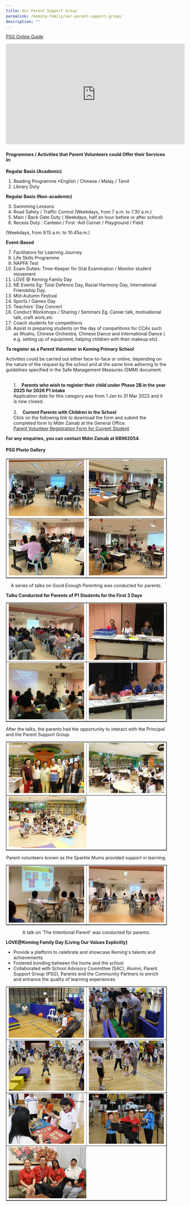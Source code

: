 ```yaml
---
title: Our Parent Support Group
permalink: /keming-family/our-parent-support-group/
description: ""
---
```

<p><a href="/files/PSG/PSG%20Online%20Guide.pdf" target="_blank" rel="noopener">PSG Online Guide</a></p>
<iframe width="560" height="315" src="https://www.youtube.com/embed/KaSJQ8XSatc" title="PSG Members" frameborder="0" allow="accelerometer; autoplay; clipboard-write; encrypted-media; gyroscope; picture-in-picture" allowfullscreen=""></iframe>
<h4><strong>Programmes / Activities that Parent Volunteers&nbsp;could Offer their Services in:</strong></h4>
<p><strong>Regular Basis (Academic)</strong></p>
<ol>
<li>Reading Programme *English / Chinese / Malay / Tamil</li>
<li>Library Duty</li>
</ol>
<p><strong>Regular Basis (Non-academic)</strong></p>
<ol start="3">
<li>Swimming Lessons</li>
<li>Road Safety / Traffic Control (Weekdays, from 7 a.m. to 7.30 a.m.)</li>
<li>Main / Back Gate Duty ( Weekdays, half an hour before or after school)</li>
<li>Recess Duty : Canteen / First -Aid Corner / Playground / Field</li>
</ol>
<p>(Weekdays, from 9.15 a.m. to 10.45a.m.)</p>
<p><strong>Event-Based</strong></p>
<ol start="7">
<li>Facilitators for Learning Journey</li>
<li>Life Skills Programme</li>
<li>NAPFA Test</li>
<li>Exam Duties: Time-Keeper for Oral Examination / Monitor student movement</li>
<li>LOVE @ Keming Family Day</li>
<li>NE Events Eg: Total Defence Day, Racial Harmony Day, International Friendship Day.</li>
<li>Mid-Autumn Festival</li>
<li>Sports / Games Day</li>
<li>Teachers' Day Concert</li>
<li>Conduct Workshops / Sharing / Seminars Eg. Career talk, motivational talk, craft work,etc</li>
<li>Coach students for competitions</li>
<li>Assist in preparing students on the day of competitions for CCAs such as Wushu, Chinese Orchestra, Chinese Dance and International Dance ( e.g. setting up of equipment, helping children with their makeup etc)</li>
</ol>
<strong>To register as a Parent Volunteer in Keming Primary School</strong>
<p>Activities could be carried out either face-to-face or online, depending on the nature of the request by the school and at the same time adhering to the guidelines specified in the Safe Management Measures (SMM) document.</p>
<ol>
		<br>
	1.&nbsp;&nbsp;&nbsp;&nbsp;<strong>Parents who wish to register their child under Phase 2B in the year 2025 for 2026 P1 intake </strong><br>
	Application date for this category was from 1 Jan to 31 Mar 2023 and it is now closed.<br>
	
<br>	
2.&nbsp;&nbsp;&nbsp;&nbsp;<strong>Current Parents with Children in the School</strong><br>
Click on the following link to download the form and submit the completed form to Mdm Zainab at the General Office.
	<br><a href="/files/PSG/Parents%20Volunteer%20Form%20%20Child%20In%20School_2021%20(1).pdf" target="_blank" rel="noopener">Parent Volunteer Registration Form for Current Student</a>
	
</ol>

<p><strong>For any enquiries, you can contact Mdm Zainab at 68962054.</strong></p>
<h4><strong>PSG Photo Gallery</strong></h4>
<table style="border-collapse: collapse; width: 100%;" border="1">
<tbody>
<tr>
<td style="width: 50%;"><img src="/images/psg1.jpeg"></td>
<td style="width: 50%;"><img src="/images/psg2.jpeg"></td>
</tr>
<tr>
<td style="width: 50%;"><img src="/images/psg3.jpeg"></td>
<td style="width: 50%;"><img src="/images/psg4.jpeg"></td>
</tr>
</tbody>
</table>
<p style="text-align: center;">A series of talks on Good Enough Parenting was conducted for parents.</p>
<p><strong>Talks Conducted for Parents of P1 Students for the First 3 Days</strong></p>
<table style="border-collapse: collapse; width: 100%;" border="1">
<tbody>
<tr>
<td style="width: 50%;"><img src="/images/psg5.jpeg"></td>
<td style="width: 50%;"><img src="/images/psg6.jpeg"></td>
</tr>
<tr>
<td style="width: 50%;"><img src="/images/psg7.jpeg"></td>
<td style="width: 50%;"><img src="/images/psg8.jpeg"></td>
</tr>
</tbody>
</table>
<p>After the talks, the parents had the opportunity to interact with the Principal and the Parent Support Group.</p>
<table style="border-collapse: collapse; width: 100%;" border="1">
<tbody>
<tr>
<td style="width: 50%;"><img src="/images/psg9.jpeg"></td>
<td style="width: 50%;"><img src="/images/psg10.jpeg"></td>
</tr>
<tr>
<td colspan="2"><img style="width: 50%;" src="/images/psg11.jpeg"></td>
</tr>
</tbody>
</table>
<p style="text-align: center;">Parent volunteers known as the Sparkle Mums provided support in learning.</p>
<table style="border-collapse: collapse; width: 100%;" border="1">
<tbody>
<tr>
<td style="width: 50%;"><img src="/images/psg12.jpeg"></td>
<td style="width: 50%;"><img src="/images/psg13.jpeg"></td>
</tr>
</tbody>
</table>
<p style="text-align: center;">A talk on 'The Intentional Parent' was conducted for parents.</p>
<p><strong>LOVE@Keming Family Day [Living Our Values Explicitly]</strong></p>
<ul>
<li>Provide a platform to celebrate and showcase Keming's talents and achievements</li>
<li>Fostered bonding between the home and the school</li>
<li>Collaborated with School Advisory Committee (SAC), Alumni, Parent Support Group (PSG), Parents and the Community Partners to enrich and enhance the quality of learning experiences</li>
</ul>
<table style="border-collapse: collapse; width: 100%;" border="1">
<tbody>
<tr>
<td style="width: 50%;"><img src="/images/psg14.jpeg"></td>
<td style="width: 50%;"><img src="/images/psg15.jpeg"></td>
</tr>
<tr>
<td style="width: 50%;"><img src="/images/psg16.jpeg"></td>
<td style="width: 50%;"><img src="/images/psg17.jpeg"></td>
</tr>
<tr>
<td style="width: 50%;"><img src="/images/psg18.jpeg"></td>
<td style="width: 50%;"><img src="/images/psg19.jpeg"></td>
</tr>
<tr>
<td colspan="2"><img style="width: 50%;" src="/images/psg20.jpeg"></td>
</tr>
</tbody>
</table>